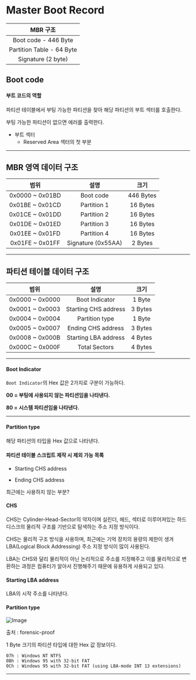 # Master Boot Record

|MBR 구조|
|:-:|
|Boot code - 446 Byte|
|Partition Table - 64 Byte|
|Signature (2 byte)|

## Boot code

#### 부트 코드의 역할

파티션 테이블에서 부팅 가능한 파티션을 찾아 해당 파티션의 부트 섹터를 호출한다.

부팅 가능한 파티션이 없으면 에러를 출력한다.

- 부트 섹터
    - Reserved Area 섹터의 첫 부분

---

## MBR 영역 데이터 구조

|범위|설명|크기|
|:-:|:-:|:-:|
|0x0000 ~ 0x01BD|Boot code|446 Bytes|
|0x01BE ~ 0x01CD|Partition 1|16 Bytes|
|0x01CE ~ 0x01DD|Partition 2|16 Bytes|
|0x01DE ~ 0x01ED|Partition 3|16 Bytes|
|0x01EE ~ 0x01FD|Partition 4|16 Bytes|
|0x01FE ~ 0x01FF|Signature (0x55AA)|2 Bytes|

---

## 파티션 테이블 데이터 구조

|범위|설명|크기|
|:-:|:-:|:-:|
|0x0000 ~ 0x0000|Boot Indicator|1 Byte|
|0x0001 ~ 0x0003|Starting CHS address|3 Bytes|
|0x0004 ~ 0x0004|Partition type|1 Byte|
|0x0005 ~ 0x0007|Ending CHS address|3 Bytes|
|0x0008 ~ 0x000B|Starting LBA address|4 Bytes|
|0x000C ~ 0x000F|Total Sectors|4 Bytes|

---

#### Boot Indicator

`Boot Indicator`의 Hex 값은 2가지로 구분이 가능하다.

**00 = 부팅에 사용되지 않는 파티션임을 나타낸다.**

**80 = 시스템 파티션임을 나타낸다.**

---

#### Partition type

해당 파티션의 타입을 Hex 값으로 나타낸다.

#### 파티션 테이블 스크립트 제작 시 제외 가능 목록

* Starting CHS address

* Ending CHS address

최근에는 사용하지 않는 부분?

#### CHS

CHS는 Cylinder-Head-Sector의 약자이며 실린더, 헤드, 섹터로 이루어져있는 하드디스크의 물리적 구조를 기반으로 탐색하는 주소 지정 방식이다.

CHS는 물리적 구조 방식을 사용하며, 최근에는 기억 장치의 용량의 제한이 생겨 LBA(Logical Block Addressing) 주소 지정 방식이 많이 사용된다.

LBA는 CHS와 달리 물리적이 아닌 논리적으로 주소를 지정해주고 이를 물리적으로 변환하는 과정은 컴퓨터가 알아서 진행해주기 때문에 유용하게 사용되고 있다.

#### Starting LBA address

LBA의 시작 주소를 나타낸다.

#### Partition type

![Image]()

출처 : forensic-proof

1 Byte 크기의 파티션 타입에 대한 Hex 값 정보이다.

```
07h : Windows NT NTFS
0Bh : Windows 95 with 32-bit FAT
0Ch : Windows 95 with 32-bit FAT (using LBA-mode INT 13 extensions)
```
---
